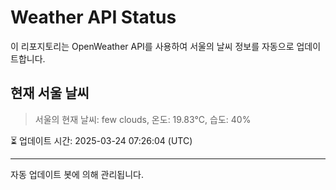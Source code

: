 
# Weather API Status

이 리포지토리는 OpenWeather API를 사용하여 서울의 날씨 정보를 자동으로 업데이트합니다.

## 현재 서울 날씨
> 서울의 현재 날씨: few clouds, 온도: 19.83°C, 습도: 40%

⏳ 업데이트 시간: 2025-03-24 07:26:04 (UTC)

---
자동 업데이트 봇에 의해 관리됩니다.
